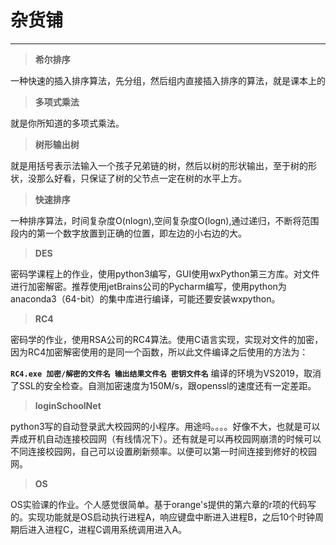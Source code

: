 # 杂货铺

***

 > **希尔排序**

 一种快速的插入排序算法，先分组，然后组内直接插入排序的算法，就是课本上的

> **多项式乘法**

就是你所知道的多项式乘法。

>**树形输出树**

就是用括号表示法输入一个孩子兄弟链的树，然后以树的形状输出，至于树的形状，没那么好看，只保证了树的父节点一定在树的水平上方。

 >**快速排序**

一种排序算法，时间复杂度O(nlogn),空间复杂度O(logn),通过递归，不断将范围段内的第一个数字放置到正确的位置，即左边的小右边的大。

>**DES**

密码学课程上的作业，使用python3编写，GUI使用wxPython第三方库。对文件进行加密解密。推荐使用jetBrains公司的Pycharm编写，使用python为anaconda3（64-bit）的集中库进行编译，可能还要安装wxpython。

>**RC4**

密码学的作业，使用RSA公司的RC4算法。使用C语言实现，实现对文件的加密，因为RC4加密解密使用的是同一个函数，所以此文件编译之后使用的方法为：

**`RC4.exe 加密/解密的文件名 输出结果文件名 密钥文件名`**
编译的环境为VS2019，取消了SSL的安全检查。自测加密速度为150M/s，跟openssl的速度还有一定差距。

>**loginSchoolNet**

python3写的自动登录武大校园网的小程序。用途吗。。。。好像不大，也就是可以弄成开机自动连接校园网（有线情况下）。还有就是可以再校园网崩溃的时候可以不同连接校园网，自己可以设置刷新频率。以便可以第一时间连接到修好的校园网。

>**OS**

OS实验课的作业。个人感觉很简单。基于orange's提供的第六章的r项的代码写的。实现功能就是OS启动执行进程A，响应键盘中断进入进程B，之后10个时钟周期后进入进程C，进程C调用系统调用进入A。
